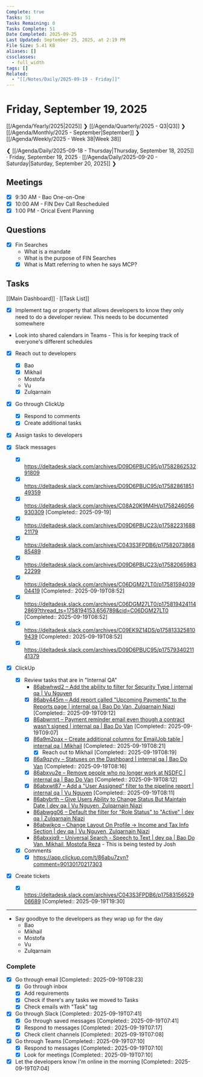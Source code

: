 ```yaml
---
Complete: true
Tasks: 51
Tasks Remaining: 0
Tasks Complete: 51
Date Completed: 2025-09-25
Last Updated: September 25, 2025, at 2:19 PM
File Size: 5.41 KB
aliases: []
cssclasses:
  - full_width
tags: []
Related:
  - "[[/Notes/Daily/2025-09-19 - Friday]]"
---
```

# Friday, September 19, 2025

[[/Agenda/Yearly/2025|2025]] ❯ [[/Agenda/Quarterly/2025 - Q3|Q3]] ❯ [[/Agenda/Monthly/2025 - September|September]] ❯ [[/Agenda/Weekly/2025 - Week 38|Week 38]]

❮ [[/Agenda/Daily/2025-09-18 - Thursday|Thursday, September 18, 2025]] · Friday, September 19, 2025 · [[/Agenda/Daily/2025-09-20 - Saturday|Saturday, September 20, 2025]] ❯

## Meetings

- [x] 9:30 AM - Bao One-on-One
- [x] 10:00 AM - FIN Dev Call Rescheduled
- [x] 1:00 PM - Orical Event Planning

## Questions

- [x] Fin Searches
    - What is a mandate
    - What is the purpose of FIN Searches
    - [x] What is Matt referring to when he says MCP?

## Tasks

[[Main Dashboard]] · [[Task List]]

- [x] Implement tag or property that allows developers to know they only need to do a developer review. This needs to be documented somewhere
- Look into shared calendars in Teams - This is for keeping track of everyone's different schedules

- [x] Reach out to developers
    - [x] Bao
    - [x] Mikhail
    - Mostofa
    - Vu
    - [x] Zulqarnain
- [x] Go through ClickUp
    - [x] Respond to comments
    - [x] Create additional tasks
- [x] Assign tasks to developers

- [x] Slack messages
    - [x] https://deltadesk.slack.com/archives/D09D6PBUC95/p1758286253291809
    - [x] https://deltadesk.slack.com/archives/D09D6PBUC95/p1758286185149359
    - [x] https://deltadesk.slack.com/archives/C08A20K9M4H/p1758246056930309 [Completed:: 2025-09-19]
    - [x] https://deltadesk.slack.com/archives/D09D6PBUC23/p1758223168821179
    - [x] https://deltadesk.slack.com/archives/C043S3FPDB6/p1758207386885489
    - [x] https://deltadesk.slack.com/archives/D09D6PBUC23/p1758206598322299
    - [x] https://deltadesk.slack.com/archives/C06DGM27LT0/p1758159403904419 [Completed:: 2025-09-19T08:52]
    - [x] https://deltadesk.slack.com/archives/C06DGM27LT0/p1758194241142869?thread_ts=1758194153.656789&cid=C06DGM27LT0 [Completed:: 2025-09-19T08:52]
    - [x] https://deltadesk.slack.com/archives/C09EK9Z14DS/p1758133258109439 [Completed:: 2025-09-19T08:52]
    - [x] https://deltadesk.slack.com/archives/D09D6PBUC95/p1757934021141379
- [x] ClickUp
    - [x] Review tasks that are in "Internal QA"
        - [86abwhwd2 – Add the ability to filter for Security Type | internal qa | Vu Nguyen](https://app.clickup.com/t/86abwhwd2)
        - [x] [86aby445m – Add report called "Upcoming Payments" to the Reports page | internal qa | Bao Do Van, Zulqarnain Niazi](https://app.clickup.com/t/86aby445m) [Completed:: 2025-09-19T09:12]
        - [x] [86abwrnrt – Payment reminder email even though a contract wasn't signed | internal qa | Bao Do Van](https://app.clickup.com/t/86abwrnrt) [Completed:: 2025-09-19T09:07]
        - [x] [86a9m2pax – Create additional columns for EmailJob table | internal qa | Mikhail](https://app.clickup.com/t/86a9m2pax) [Completed:: 2025-09-19T08:21]
            - [x] Reach out to Mikhail [Completed:: 2025-09-19T08:19]
        - [x] [86a9qzyty – Statuses on the Dashboard | internal qa | Bao Do Van](https://app.clickup.com/t/86a9qzyty) [Completed:: 2025-09-19T08:16]
        - [x] [86abxvu2e – Remove people who no longer work at NSDFC | internal qa | Bao Do Van](https://app.clickup.com/t/86abxvu2e) [Completed:: 2025-09-19T08:12]
        - [x] [86abxwt87 – Add a "User Assigned" filter to the pipeline report | internal qa | Vu Nguyen](https://app.clickup.com/t/86abxwt87) [Completed:: 2025-09-19T08:11]
        - [86abvbrth – Give Users Ability to Change Status But Maintain Date | dev qa | Vu Nguyen, Zulqarnain Niazi](https://app.clickup.com/t/86abvbrth)
        - [86abwgg06 – Default the filter for "Role Status" to "Active" | dev qa | Zulqarnain Niazi](https://app.clickup.com/t/86abwgg06)
        - [86abwjkcq – Change Layout On Profile -> Income and Tax Info Section | dev qa | Vu Nguyen, Zulqarnain Niazi](https://app.clickup.com/t/86abwjkcq)
        - [86abxxjq9 – Universal Search - Speech to Text | dev qa | Bao Do Van, Mikhail, Mostofa Reza](https://app.clickup.com/t/86abxxjq9) - This is being tested by Josh
    - [x] Comments
        - [x] https://app.clickup.com/t/86abu7zvn?comment=90130170217303

- [x] Create tickets
    - [x] https://deltadesk.slack.com/archives/C043S3FPDB6/p1758315652906689 [Completed:: 2025-09-19T19:30]

---

- Say goodbye to the developers as they wrap up for the day
    - Bao
    - Mikhail
    - Mostofa
    - Vu
    - Zulqarnain

### Complete

- [x] Go through email [Completed:: 2025-09-19T08:23]
    - [x] Go through inbox
    - [x] Add requirements
    - [x] Check if there's any tasks we moved to Tasks
    - [x] Check emails with "Task" tag
- [x] Go through Slack [Completed:: 2025-09-19T07:41]
    - [x] Go through saved messages [Completed:: 2025-09-19T07:41]
    - [x] Respond to messages [Completed:: 2025-09-19T07:17]
    - [x] Check client channels [Completed:: 2025-09-19T07:08]
- [x] Go through Teams [Completed:: 2025-09-19T07:10]
    - [x] Respond to messages [Completed:: 2025-09-19T07:10]
    - [x] Look for meetings [Completed:: 2025-09-19T07:10]
- [x] Let the developers know I'm online in the morning  [Completed:: 2025-09-19T07:04]

